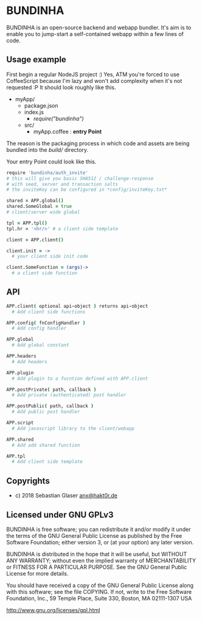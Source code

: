 # BUNDINHA

BUNDINHA is an open-source backend and webapp bundler.
It's aim is to enable you to jump-start a self-contained
webapp within a few lines of code.

## Usage example

First begin a regular NodeJS project :) Yes, ATM you're forced to use CoffeeScript because I'm lazy and won't add complexity when it's not requested :P It should look roughly like this.

  - myApp/
    - package.json
    - index.js
      - *require("bundinha")*
    - src/
       - myApp.coffee : **entry Point**

The reason is the packaging process in which code and assets
are being bundled into the *build/* directory.

Your entry Point could look like this.

```CoffeeScript
require 'bundinha/auth_invite'
# this will give you basic SHA512 / challenge-response
# with seed, server and transaction salts
# the inviteKey can be configured in *config/inviteKey.txt*

shared = APP.global()
shared.SomeGlobal = true
# client/server wide global

tpl = APP.tpl()
tpl.hr = '<hr/>' # a client side template

client = APP.client()

client.init = ->
  # your client side init code

client.SomeFunction = (args)->
  # a client side function
```
## API
```CoffeeScript
APP.client( optional api-object ) returns api-object
  # Add client side functions

APP.config( fnConfigHandler )
  # Add config handler

APP.global
  # Add global constant

APP.headers
  # Add headers

APP.plugin
  # Add plugin to a fucntion defined with APP.client

APP.postPrivate( path, callback )
  # Add private (authenticated) post handler

APP.postPublic( path, callback )
  # Add public post handler

APP.script
  # Add javascript library to the client/webapp

APP.shared
  # Add add shared function

APP.tpl
  # Add client side template
```

## Copyrights

  * c) 2018 Sebastian Glaser <anx@hakt0r.de>

## Licensed under GNU GPLv3

BUNDINHA is free software; you can redistribute it and/or modify
it under the terms of the GNU General Public License as published by
the Free Software Foundation; either version 3, or (at your option)
any later version.

BUNDINHA is distributed in the hope that it will be useful,
but WITHOUT ANY WARRANTY; without even the implied warranty of
MERCHANTABILITY or FITNESS FOR A PARTICULAR PURPOSE.  See the
GNU General Public License for more details.

You should have received a copy of the GNU General Public License
along with this software; see the file COPYING.  If not, write to
the Free Software Foundation, Inc., 59 Temple Place, Suite 330,
Boston, MA 02111-1307 USA

http://www.gnu.org/licenses/gpl.html
